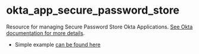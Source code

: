# okta_app_secure_password_store

Resource for managing Secure Password Store Okta
Applications. [See Okta documentation for more details](https://developer.okta.com/docs/api/resources/apps).

- Simple example [can be found here](./basic.tf)
